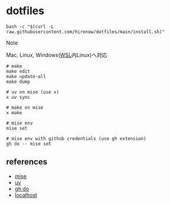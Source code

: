 # dotfiles

```shell
bash -c "$(curl -L raw.githubusercontent.com/hironow/dotfiles/main/install.sh)"
```

> [!NOTE]  
> Mac, Linux, Windows([WSL](https://learn.microsoft.com/en-us/windows/wsl/)内Linux)へ対応

```shell
# make
make edit
make update-all
make dump

# uv on mise (use x)
x uv sync

# make on mise
x make

# mise env
mise set

# mise env with github credentials (use gh extension)
gh do -- mise set
```

## references

- [mise](https://github.com/jdx/mise)
- [uv](https://github.com/astral-sh/uv)
- [gh do](https://github.com/k1LoW/gh-do)
- [localhost](https://blog.jxck.io/entries/2020-06-29/https-for-localhost.html)
